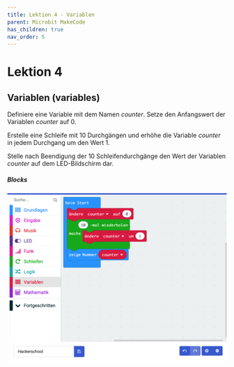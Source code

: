 ```yaml
---
title: Lektion 4 - Variablen
parent: Microbit MakeCode
has_children: true
nav_order: 5
---
```


# Lektion 4

## Variablen (variables)

Definiere eine Variable mit dem Namen _counter_. Setze den Anfangswert der Variablen _counter_ auf 0.

Erstelle eine Schleife mit 10 Durchgängen und erhöhe die Variable _counter_ in jedem Durchgang um den Wert 1.

Stelle nach Beendigung der 10 Schleifendurchgänge den Wert der Variablen _counter_ auf dem LED-Bildschirm dar.

##### Blocks

![Screenshot](./screenshot.png "Screenshot")
